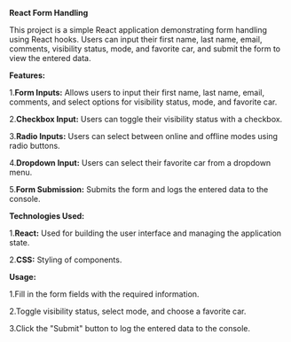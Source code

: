 **React Form Handling**


This project is a simple React application demonstrating form handling using React hooks. Users can input their first name, last name, email, comments, visibility status, mode, and favorite car, and submit the form to view the entered data.


**Features:**

1.**Form Inputs:** Allows users to input their first name, last name, email, comments, and select options for visibility status, mode, and favorite car.

2.**Checkbox Input:** Users can toggle their visibility status with a checkbox.

3.**Radio Inputs:** Users can select between online and offline modes using radio buttons.

4.**Dropdown Input:** Users can select their favorite car from a dropdown menu.

5.**Form Submission:** Submits the form and logs the entered data to the console.


**Technologies Used:**

1.**React:** Used for building the user interface and managing the application state.

2.**CSS:** Styling of components.


**Usage:**

1.Fill in the form fields with the required information.

2.Toggle visibility status, select mode, and choose a favorite car.

3.Click the "Submit" button to log the entered data to the console.
